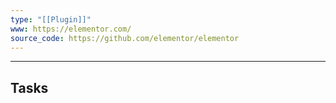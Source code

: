 ```yaml
---
type: "[[Plugin]]"
www: https://elementor.com/
source_code: https://github.com/elementor/elementor
---
```

---

## Tasks

